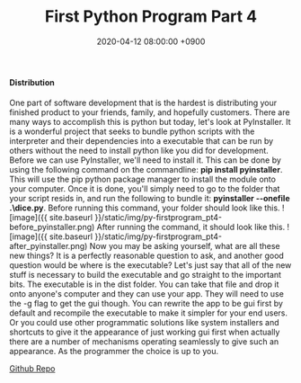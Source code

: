 ﻿---
layout: post
title: First Python Program Part 4
date: 2020-04-12 08:00:00 +0900
category: python
---

#### Distribution
One part of software development that is the hardest is distributing your finished product to your friends, family, and hopefully customers.  There are many ways to accomplish this is python but today, let\'s look at PyInstaller.  It is a wonderful project that seeks to bundle python scripts with the interpreter and their dependencies into a executable that can be run by others without the need to install python like you did for development.  Before we can use PyInstaller, we\'ll need to install it.  This can be done by using the following command on the commandline: **pip install pyinstaller**.  This will use the pip python package manager to install the module onto your computer.  Once it is done, you\'ll simply need to go to the folder that your script resids in, and run the following to bundle it: **pyinstaller --onefile .\dice.py**.  Before running this command, your folder should look like this.
![image]({{ site.baseurl }}/static/img/py-firstprogram_pt4-before_pyinstaller.png)
After running the command, it should look like this.
![image]({{ site.baseurl }}/static/img/py-firstprogram_pt4-after_pyinstaller.png)
Now you may be asking yourself, what are all these new things?  It is a perfectly reasonable question to ask, and another good question would be where is the executable?  Let\'s just say that all of the new stuff is necessary to build the executable and go straight to the important bits.  The executable is in the dist folder.  You can take that file and drop it onto anyone\'s computer and they can use your app.  They will need to use the -g flag to get the gui though.  You can rewrite the app to be gui first by default and recompile the executable to make it simpler for your end users.  Or you could use other programmatic solutions like system installers and shortcuts to give it the appearance of just working gui first when actually there are a number of mechanisms operating seamlessly to give such an appearance.  As the programmer the choice is up to you.

[Github Repo](https://github.com/besmith43/Py_FirstProgramPt4)



